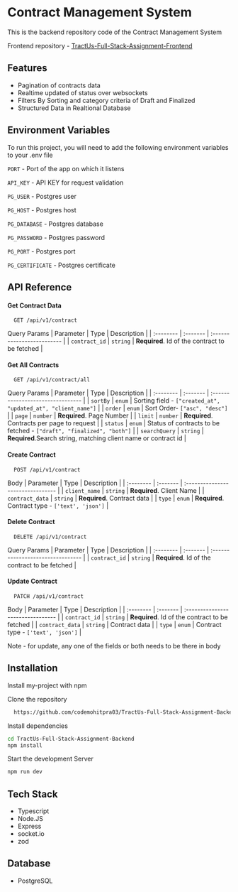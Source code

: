 
# Contract Management System

This is the backend repository code of the Contract Management System

Frontend repository - [TractUs-Full-Stack-Assignment-Frontend](https://github.com/codemohitpra03/TractUs-Full-Stack-Assignment-Frontend)



## Features

- Pagination of contracts data
- Realtime updated of status over websockets
- Filters By Sorting and category criteria of Draft and Finalized
- Structured Data in Realtional Database


## Environment Variables

To run this project, you will need to add the following environment variables to your .env file

`PORT` - Port of the app on which it listens

`API_KEY` - API KEY for request validation

`PG_USER` - Postgres user

`PG_HOST` - Postgres host

`PG_DATABASE` - Postgres database

`PG_PASSWORD` - Postgres password

`PG_PORT` - Postgres port

`PG_CERTIFICATE` - Postgres certificate










## API Reference

#### Get Contract Data

```http
  GET /api/v1/contract
```
Query Params
| Parameter | Type     | Description                |
| :-------- | :------- | :------------------------- |
| `contract_id` | `string` | **Required**. Id of the contract to be fetched |

#### Get All Contracts

```http
  GET /api/v1/contract/all
```
Query Params
| Parameter | Type     | Description                       |
| :-------- | :------- | :-------------------------------- |
| `sortBy`      | `enum` | Sorting field - `["created_at", "updated_at", "client_name"]`  |
| `order`      | `enum` | Sort Order- `["asc", "desc"]`  |
| `page`      | `number` | **Required**. Page Number  |
| `limit`      | `number` | **Required**. Contracts per page to request  |
| `status`      | `enum` | Status of contracts to be fetched - `["draft", "finalized", "both"]`  |
| `searchQuery`      | `string` | **Required**.Search string, matching client name or contract id  |

#### Create Contract

```http
  POST /api/v1/contract
```
Body
| Parameter | Type     | Description                       |
| :-------- | :------- | :-------------------------------- |
| `client_name`      | `string` |  **Required**. Client Name  |
| `contract_data`      | `string` |  **Required**. Contract data  |
| `type`      | `enum` |  **Required**. Contract type - `['text', 'json']`  |

#### Delete Contract

```http
  DELETE /api/v1/contract
```
Query Params
| Parameter | Type     | Description                       |
| :-------- | :------- | :-------------------------------- |
| `contract_id` | `string` | **Required**. Id of the contract to be fetched |

#### Update Contract

```http
  PATCH /api/v1/contract
```
Body
| Parameter | Type     | Description                       |
| :-------- | :------- | :-------------------------------- |
| `contract_id` | `string` | **Required**. Id of the contract to be fetched |
| `contract_data`      | `string` |   Contract data  |
| `type`      | `enum` |   Contract type - `['text', 'json']`  |

Note - for update, any one of the fields or both needs to be there in body



## Installation

Install my-project with npm


Clone the repository
```bash
  https://github.com/codemohitpra03/TractUs-Full-Stack-Assignment-Backend.git
```

Install dependencies
```bash
cd TractUs-Full-Stack-Assignment-Backend
npm install
```

Start the development Server
```bash
npm run dev
```
## Tech Stack

- Typescript
- Node.JS 
- Express
- socket.io 
- zod



## Database

- PostgreSQL


